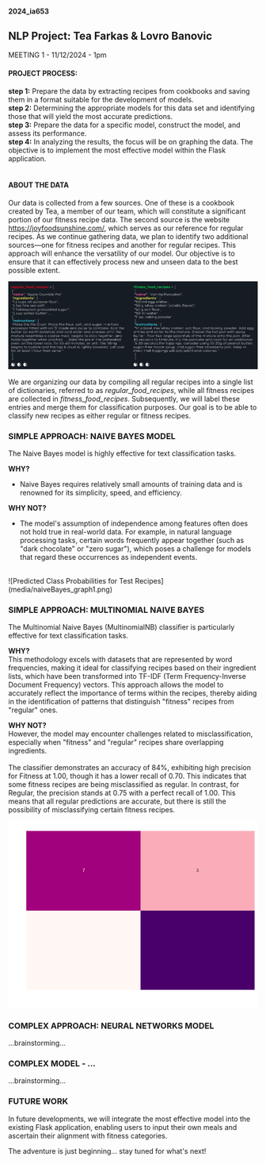 #### 2024_ia653 
## NLP Project: Tea Farkas & Lovro Banovic

MEETING 1 - 11/12/2024 - 1pm
</br>
#### PROJECT PROCESS:
**step 1:** Prepare the data by extracting recipes from cookbooks and saving them in a format suitable for the development of models.</br>
**step 2:** Determining the appropriate models for this data set and identifying those that will yield the most accurate predictions.</br>
**step 3:** Prepare the data for a specific model, construct the model, and assess its performance.</br>
**step 4:** In analyzing the results, the focus will be on graphing the data. The objective is to implement the most effective model within the Flask application.</br>
</br>

#### ABOUT THE DATA
Our data is collected from a few sources. One of these is a cookbook created by Tea, a member of our team, which will constitute a significant portion of our fitness recipe data. The second source is the website https://joyfoodsunshine.com/, which serves as our reference for regular recipes. As we continue gathering data, we plan to identify two additional sources—one for fitness recipes and another for regular recipes. This approach will enhance the versatility of our model. Our objective is to ensure that it can effectively process new and unseen data to the best possible extent.
</br>

![Dataset Sample](media/dataset.png)

We are organizing our data by compiling all regular recipes into a single list of dictionaries, referred to as *regular_food_recipes*, while all fitness recipes are collected in *fitness_food_recipes*. Subsequently, we will label these entries and merge them for classification purposes. Our goal is to be able to classify new recipes as either regular or fitness recipes.

### SIMPLE APPROACH: NAIVE BAYES MODEL
The Naive Bayes model is highly effective for text classification tasks.

**WHY?**
- Naive Bayes requires relatively small amounts of training data and is renowned for its simplicity, speed, and efficiency.


**WHY NOT?**
- The model's assumption of independence among features often does not hold true in real-world data. For example, in natural language processing tasks, certain words frequently appear together (such as "dark chocolate" or "zero sugar"), which poses a challenge for models that regard these occurrences as independent events.
</br>
![Predicted Class Probabilities for Test Recipes](media/naiveBayes_graph1.png)

### SIMPLE APPROACH: MULTINOMIAL NAIVE BAYES

The Multinomial Naive Bayes (MultinomialNB) classifier is particularly effective for text classification tasks.

**WHY?**  
This methodology excels with datasets that are represented by word frequencies, making it ideal for classifying recipes based on their ingredient lists, which have been transformed into TF-IDF (Term Frequency-Inverse Document Frequency) vectors. This approach allows the model to accurately reflect the importance of terms within the recipes, thereby aiding in the identification of patterns that distinguish "fitness" recipes from "regular" ones.

**WHY NOT?**  
However, the model may encounter challenges related to misclassification, especially when "fitness" and "regular" recipes share overlapping ingredients.
</br>
</br>
The classifier demonstrates an accuracy of 84%, exhibiting high precision for Fitness at 1.00, though it has a lower recall of 0.70. This indicates that some fitness recipes are being misclassified as regular. In contrast, for Regular, the precision stands at 0.75 with a perfect recall of 1.00. This means that all regular predictions are accurate, but there is still the possibility of misclassifying certain fitness recipes.
</br>

![Confusion Matrix for Recipe Classifier](media/confusionMatrix_graph2.png)

### COMPLEX APPROACH: NEURAL NETWORKS MODEL
...brainstorming...

### COMPLEX MODEL - ...
...brainstorming...

### FUTURE WORK  
In future developments, we will integrate the most effective model into the existing Flask application, enabling users to input their own meals and ascertain their alignment with fitness categories.
</br>

The adventure is just beginning... stay tuned for what's next!